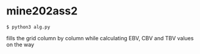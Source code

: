 # mine202ass2  
  
```
$ python3 alg.py
```

fills the grid column by column while calculating EBV, CBV and TBV values on the way
